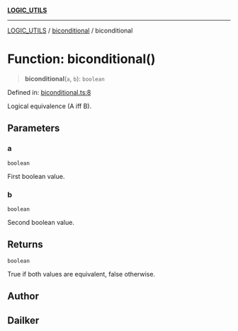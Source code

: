 [**LOGIC_UTILS**](../../README.md)

***

[LOGIC_UTILS](../../README.md) / [biconditional](../README.md) / biconditional

# Function: biconditional()

> **biconditional**(`a`, `b`): `boolean`

Defined in: [biconditional.ts:8](https://github.com/dailker/everyutil/blob/c1119b9befc384594ad07b4277ef37c36f79d0c2/src/logic/biconditional.ts#L8)

Logical equivalence (A iff B).

## Parameters

### a

`boolean`

First boolean value.

### b

`boolean`

Second boolean value.

## Returns

`boolean`

True if both values are equivalent, false otherwise.

## Author

## Dailker
